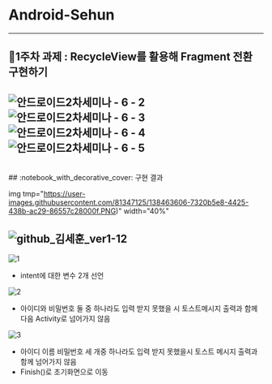 # Android-Sehun
--------------------------------------------------
## :notebook_with_decorative_cover:1주차 과제 : RecycleView를 활용해 Fragment 전환 구현하기
![안드로이드2차세미나 - 6 - 2](https://user-images.githubusercontent.com/81347125/138463290-bfe39442-d2ac-4463-8d5e-9723773b5f4b.png)
![안드로이드2차세미나 - 6 - 3](https://user-images.githubusercontent.com/81347125/138463345-88acd125-193d-4cfa-a937-858e136877da.png)
![안드로이드2차세미나 - 6 - 4](https://user-images.githubusercontent.com/81347125/138463353-fd2f1a5a-98bd-4e14-b948-d54e847190d0.png)
![안드로이드2차세미나 - 6 - 5](https://user-images.githubusercontent.com/81347125/138463362-49f7c7b1-f0c2-4d6b-9366-31c4173e8cce.png)
--------------------------------------------------
<br>
## :notebook_with_decorative_cover: 구현 결과

img tmp="https://user-images.githubusercontent.com/81347125/138463606-7320b5e8-4425-438b-ac29-86557c28000f.PNG)" width="40%"



![github_김세훈_ver1-12](https://user-images.githubusercontent.com/70698151/135753916-daa72844-16b1-4049-8d2f-b25719f79e12.png)
--------------------------------------------------
![1](https://user-images.githubusercontent.com/81347125/136698716-d7e0eeb5-4b92-4d2f-a4dd-b33dec99fcfb.PNG)

* intent에 대한 변수 2개 선언


![2](https://user-images.githubusercontent.com/81347125/136698743-2fb4301a-1761-4b12-996a-fadab46ec377.PNG)

* 아이디와 비밀번호 둘 중 하나라도 입력 받지 못했을 시 토스트메시지 출력과 함께 다음 Activity로 넘어가지 않음


![3](https://user-images.githubusercontent.com/81347125/136698745-47fd6691-bac4-4905-b8b5-ec1f067a570b.PNG)

* 아이디 이름 비밀번호 세 개중 하나라도 입력 받지 못했을시 토스트 메시지 출력과 함께 넘어가지 않음
* Finish()로 초기화면으로 이동
